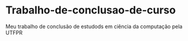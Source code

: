 # Trabalho-de-conclusao-de-curso
Meu trabalho de conclusão de estudods em ciência da computação pela UTFPR

